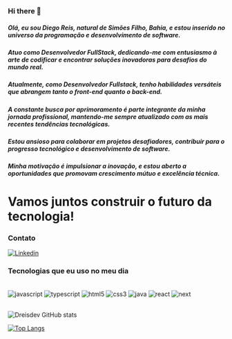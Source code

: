 ### Hi there 👋

##### Olá, eu sou Diego Reis, natural de Simões Filho, Bahia, e estou inserido no universo da programação e desenvolvimento de software. 
##### Atuo como Desenvolvedor FullStack, dedicando-me com entusiasmo à arte de codificar e encontrar soluções inovadoras para desafios do mundo real.
##### Atualmente, como Desenvolvedor Fullstack, tenho habilidades versáteis que abrangem tanto o front-end quanto o back-end. 
##### A constante busca por aprimoramento é parte integrante da minha jornada profissional, mantendo-me sempre atualizado com as mais recentes tendências tecnológicas.
##### Estou ansioso para colaborar em projetos desafiadores, contribuir para o progresso tecnológico e desenvolvimento de software. 
##### Minha motivação é impulsionar a inovação, e estou aberto a oportunidades que promovam crescimento mútuo e excelência técnica. 

# Vamos juntos construir o futuro da tecnologia! 


### Contato
[![Linkedin](https://img.shields.io/badge/LinkedIn-0077B5?style=for-the-badge&logo=linkedin&logoColor=white)](https://www.linkedin.com/in/dreis-dev/)

### Tecnologias que eu uso no meu dia
 <div style="display: inline_block"><br/>
  <img align="center" alt="javascript" src="https://img.shields.io/badge/JavaScript-F7DF1E?style=for-the-badge&logo=javascript&logoColor=black" /> 
  <img align="center" alt="typescript" src="https://img.shields.io/badge/TypeScript-1572B6?style=for-the-badge&logo=typescript&logoColor=white" /> 
   <img align="center" alt="html5" src="https://img.shields.io/badge/HTML5-E34F26?style=for-the-badge&logo=html5&logoColor=white" /> 
    <img align="center" alt="css3" src="https://img.shields.io/badge/CSS3-1572B6?style=for-the-badge&logo=css3&logoColor=white" /> 
     <img align="center" alt="java" src="https://img.shields.io/badge/Java-ED8B00?style=for-the-badge&logo=openjdk&logoColor=black" />
     <img align="center" alt="react" src="https://img.shields.io/badge/React-20232A?style=for-the-badge&logo=react&logoColor=61DAFB" />
     <img align="center" alt="next" src="https://img.shields.io/badge/next.js-000000?style=for-the-badge&logo=nextdotjs&logoColor=white" />
  
   </div><br/>

![Dreisdev GitHub stats](https://github-readme-stats.vercel.app/api?username=dreisdev&show_icons=true&theme=radical)

[![Top Langs](https://github-readme-stats.vercel.app/api/top-langs/?username=dreisdev&langs_count=8)](https://github.com/dreisdev/github-readme-stats)



  
  
  
  
  
  









